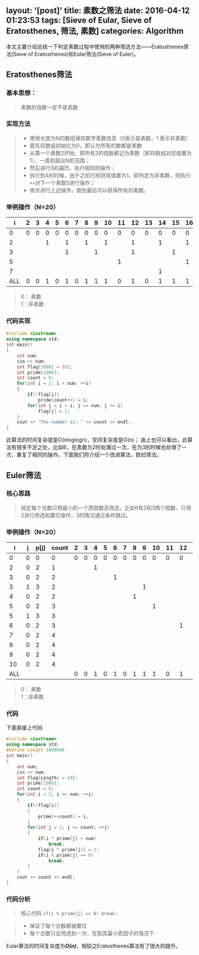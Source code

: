 layout: '[post]'
title: 素数之筛法
date: 2016-04-12 01:23:53
tags: [Sieve of Eular, Sieve of Eratosthenes, 筛法, 素数]
categories: Algorithm
---

本文主要介绍总结一下判定素数过程中使用的两种筛选方法——Eratosthenes筛法(Sieve of Eratosthenes)和Eular筛法(Sieve of Euler)。

## Eratosthenes筛法

### 基本思想：
 > 素数的倍数一定不是素数


### 实现方法

> * 使用长度为N的数组保存数字素数信息（0表示是素数，1 表示非素数）
> * 首先将数组初始化为0，即认为所有的数都是素数
> * 从第一个素数2开始，把所有2的倍数都记为素数（即将数组对应值置为1），一直到超出N的范围；
> * 然后进行3的遍历，执行相同的操作；
> * 执行到4的时候，由于之前已经将其值置为1，即判定为非素数，则执行`++`对下一个素数5进行操作；
> * 依次进行上述操作，直到最后可以获得所有的素数。

### 举例操作（N=20）

| i | 2 | 3 | 4 | 5 | 6 | 7 | 8 | 9 | 10 | 11 | 12 | 13 | 14 | 15 | 16 | 17 | 18 | 19 | 20 |
|---|-|-|-|-|-|-|-|-|--|--|--|--|--|--|--|--|--|--|--|
|0|0|0|0|0|0|0|0|0|0|0|0|0|0|0|0|0|0|0|0|
|2|||1||1||1||1||1||1||1||1||1|
|3|||||1|||1|||1|||1|||1|||
|5||||||||||1|||||1||||1|
|7|||||||||||||1|||||||
|ALL|0|0|1|0|1|0|1|1|1|0|1|0|1|1|1|0|1|0|1|
> 0： 素数        
> 1：非素数

<!--more-->
### 代码实现
```C++
#include <iostream>
using namespace std;
int main()
{
    int num;
    cin >> num;
    int flag[1000] = {0};
    int prime[1000];
    int count = 0;
    for(int i = 2; i < num; ++i)
    {
        if(!flag[i])
            prime[count++] = i;
        for(int j = i + i; j <= num; j += i)
            flag[j] = 1;
    }
    cout << "The number is: " << count << endl;
}
```
此算法的时间复杂度是O(nloglogn)，空间复杂度是O(n)；
由上也可以看出，此算法有很多不足之处，比如6，在素数为2时处理过一次，在为3的时候也处理了一次，重复了相同的操作。下面我们将介绍一个改进算法，欧拉筛法。

## Euler筛法

### 核心思路
> 规定每个合数只用最小的一个质因数去筛选，比如6有2和3两个因数，只用2进行筛选和置位操作，3的情况通过条件跳过。

### 举例操作（N=20）
|i|j|p[j]|count|2|3|4|5|6|7|8|9|10|11|12|13|14|15|16|17|18|19|20|
|------|-|----|-----|-|-|-|-|-|-|-|-|--|--|--|--|--|--|--|--|--|--|--|
|0|0|0|0|0|0|0|0|0|0|0|0|0|0|0|0|0|0|0|0|0|0|0|
|2|0|2|1|||1|||||||||||||||||
|3|0|2|2|||||1|||||||||||||||
|3|1|3|2||||||||1||||||||||||
|4|0|2|2|||||||1|||||||||||||
|5|0|2|3|||||||||1|||||||||||
|5|1|3|3||||||||||||||1||||||
|6|0|2|3|||||||||||1|||||||||
|7|0|2|4|||||||||||||1|||||||
|8|0|2|4|||||||||||||||1|||||
|9|0|2|4|||||||||||||||||1|||
|10|0|2|4|||||||||||||||||||1|
|ALL||||0|0|1|0|1|0|1|1|1|0|1|0|1|1|1|0|1|0|1|
> 0： 素数        
> 1：非素数


### 代码
下面直接上代码
```C++
#include <iostream>
using namespace std;
#define Length 1000000
int main()
{
    int num;
    cin >> num;
    int flag[Length] = {0};
    int prime[1000];
    int count = 0;
    for(int i = 2; i <= num; ++i)
    {
        if(!flag[i])
        {
            prime[++count] = i;
        }
        for(int j = 1; j <= count; ++j)
        {
            if(i * prime[j] > num)
                break;
            flag[i * prime[j]] = 1;
            if(i % prime[j] == 0)
                break;
        }
    }
    cout << count << endl;
}
```

### 代码分析
> 核心代码 `if(i % prime[j] == 0) break；`

> * 保证了每个合数都被置位
> * 每个合数只会筛选到一次，在取其最小质因子的情况下

Eular算法的时间复杂度为***O(n)***，相较之Eratosthenes算法有了很大的提升。
 
